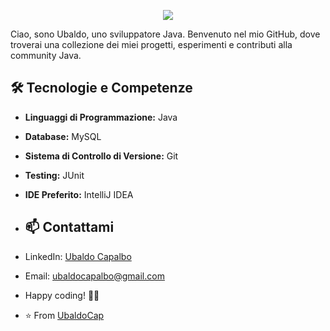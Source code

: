 <p align="center">
  <img src ="https://github-readme-stats.vercel.app/api?username=ubaldocap&show_icons=true&count_private=true&theme=default&hide_border=true&hide=issues,contribs">
</p>

Ciao, sono Ubaldo, uno sviluppatore Java. Benvenuto nel mio GitHub, dove troverai una collezione dei miei progetti, esperimenti e contributi alla community Java.

## 🛠 Tecnologie e Competenze

- **Linguaggi di Programmazione:** Java
- **Database:** MySQL
- **Sistema di Controllo di Versione:** Git
- **Testing:** JUnit
- **IDE Preferito:** IntelliJ IDEA

- ## 📫 Contattami

- LinkedIn: [Ubaldo Capalbo](www.linkedin.com/in/ubaldo-capalbo-96250b2b1)
- Email: ubaldocapalbo@gmail.com

- Happy coding! 👨‍💻
- ⭐️ From [UbaldoCap](https://github.com/[UbaldoCap])
<!--
**UbaldoCap/UbaldoCap** is a ✨ _special_ ✨ repository because its `README.md` (this file) appears on your GitHub profile.

Here are some ideas to get you started:

- 🔭 I’m currently working on ...
- 🌱 I’m currently learning ...
- 👯 I’m looking to collaborate on ...
- 🤔 I’m looking for help with ...
- 💬 Ask me about ...
- 📫 How to reach me: ...
- 😄 Pronouns: ...
- ⚡ Fun fact: ...
-->
